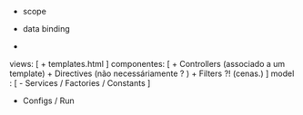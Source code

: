 
+ scope 
+ data binding 

+ 
 
views: [
    + templates.html
]
componentes: [
    + Controllers (associado a um template)
    + Directives (não necessáriamente ? )
    + Filters ?! (cenas.)
]
model : [
    - Services / Factories / Constants
]
- Configs / Run